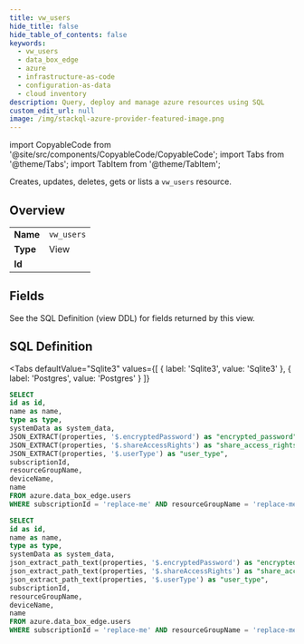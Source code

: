```yaml
--- 
title: vw_users
hide_title: false
hide_table_of_contents: false
keywords:
  - vw_users
  - data_box_edge
  - azure
  - infrastructure-as-code
  - configuration-as-data
  - cloud inventory
description: Query, deploy and manage azure resources using SQL
custom_edit_url: null
image: /img/stackql-azure-provider-featured-image.png
---
```


import CopyableCode from '@site/src/components/CopyableCode/CopyableCode';
import Tabs from '@theme/Tabs';
import TabItem from '@theme/TabItem';

Creates, updates, deletes, gets or lists a <code>vw_users</code> resource.

## Overview
<table><tbody>
<tr><td><b>Name</b></td><td><code>vw_users</code></td></tr>
<tr><td><b>Type</b></td><td>View</td></tr>
<tr><td><b>Id</b></td><td><CopyableCode code="azure.data_box_edge.vw_users" /></td></tr>
</tbody></table>

## Fields

See the SQL Definition (view DDL) for fields returned by this view.

## SQL Definition

<Tabs
defaultValue="Sqlite3"
values={[
{ label: 'Sqlite3', value: 'Sqlite3' },
{ label: 'Postgres', value: 'Postgres' }
]}
>
<TabItem value="Sqlite3">

```sql
SELECT
id as id,
name as name,
type as type,
systemData as system_data,
JSON_EXTRACT(properties, '$.encryptedPassword') as "encrypted_password",
JSON_EXTRACT(properties, '$.shareAccessRights') as "share_access_rights",
JSON_EXTRACT(properties, '$.userType') as "user_type",
subscriptionId,
resourceGroupName,
deviceName,
name
FROM azure.data_box_edge.users
WHERE subscriptionId = 'replace-me' AND resourceGroupName = 'replace-me' AND deviceName = 'replace-me';
```

</TabItem>
<TabItem value="Postgres">

```sql
SELECT
id as id,
name as name,
type as type,
systemData as system_data,
json_extract_path_text(properties, '$.encryptedPassword') as "encrypted_password",
json_extract_path_text(properties, '$.shareAccessRights') as "share_access_rights",
json_extract_path_text(properties, '$.userType') as "user_type",
subscriptionId,
resourceGroupName,
deviceName,
name
FROM azure.data_box_edge.users
WHERE subscriptionId = 'replace-me' AND resourceGroupName = 'replace-me' AND deviceName = 'replace-me';
```

</TabItem>
</Tabs>
